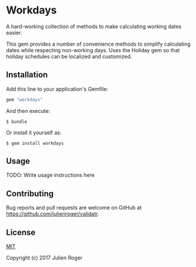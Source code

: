# Workdays

A hard-working collection of methods to make calculating working dates easier.

This gem provides a number of convenience methods to simplify calculating dates while respecting non-working days. Uses the Holiday gem so that holiday schedules can be localized and customized.

## Installation

Add this line to your application's Gemfile:

```ruby
gem "workdays"
```

And then execute:

    $ bundle

Or install it yourself as:

    $ gem install workdays

## Usage

TODO: Write usage instructions here

## Contributing

Bug reports and pull requests are welcome on GitHub at https://github.com/julienroger/validatr.


## License

[MIT](./LICENSE)

Copyright (c) 2017 Julien Roger
